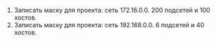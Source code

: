 1) Записать маску для проекта: сеть 172.16.0.0.  200 подсетей и 100 хостов.
2) Записать маску для проекта: сеть 192.168.0.0. 6 подсетей и 40 хостов.
